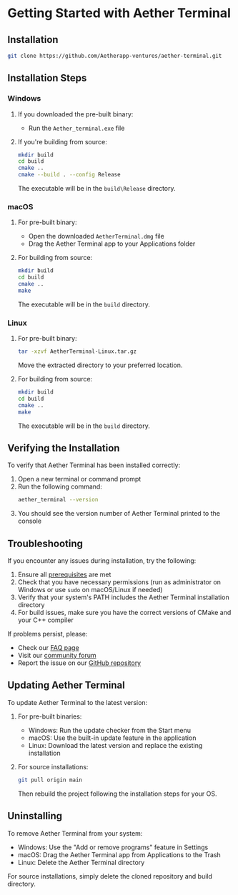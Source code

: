 # Getting Started with Aether Terminal

## Installation

```bash
git clone https://github.com/Aetherapp-ventures/aether-terminal.git
```

## Installation Steps

### Windows

1. If you downloaded the pre-built binary:
   - Run the `Aether_terminal.exe` file

2. If you're building from source:
   ```bash
   mkdir build
   cd build
   cmake ..
   cmake --build . --config Release
   ```
   The executable will be in the `build\Release` directory.

### macOS

1. For pre-built binary:
   - Open the downloaded `AetherTerminal.dmg` file
   - Drag the Aether Terminal app to your Applications folder

2. For building from source:
   ```bash
   mkdir build
   cd build
   cmake ..
   make
   ```
   The executable will be in the `build` directory.

### Linux

1. For pre-built binary:
   ```bash
   tar -xzvf AetherTerminal-Linux.tar.gz
   ```
   Move the extracted directory to your preferred location.

2. For building from source:
   ```bash
   mkdir build
   cd build
   cmake ..
   make
   ```
   The executable will be in the `build` directory.

## Verifying the Installation

To verify that Aether Terminal has been installed correctly:

1. Open a new terminal or command prompt
2. Run the following command:
   ```bash
   aether_terminal --version
   ```
3. You should see the version number of Aether Terminal printed to the console

## Troubleshooting

If you encounter any issues during installation, try the following:

1. Ensure all [prerequisites](./prerequisites.md) are met
2. Check that you have necessary permissions (run as administrator on Windows or use `sudo` on macOS/Linux if needed)
3. Verify that your system's PATH includes the Aether Terminal installation directory
4. For build issues, make sure you have the correct versions of CMake and your C++ compiler

If problems persist, please:

- Check our [FAQ page](https://aether-terminal.com/faq)
- Visit our [community forum](https://aether-terminal.com/forum)
- Report the issue on our [GitHub repository](https://github.com/aether-terminal/aether-terminal/issues)

## Updating Aether Terminal

To update Aether Terminal to the latest version:

1. For pre-built binaries:
   - Windows: Run the update checker from the Start menu
   - macOS: Use the built-in update feature in the application
   - Linux: Download the latest version and replace the existing installation

2. For source installations:
   ```bash
   git pull origin main
   ```
   Then rebuild the project following the installation steps for your OS.

## Uninstalling

To remove Aether Terminal from your system:

- Windows: Use the "Add or remove programs" feature in Settings
- macOS: Drag the Aether Terminal app from Applications to the Trash
- Linux: Delete the Aether Terminal directory

For source installations, simply delete the cloned repository and build directory.
```
